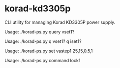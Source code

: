 # korad-kd3305p
CLI utility for managing Korad KD3305P power supply.

Usage: ./korad-ps.py query vset1?

Usage: ./korad-ps.py q vset1? q iset1? 

Usage: ./korad-ps.py set vastep1 25,15,0.5,1 

Usage: ./korad-ps.py command lock1 

